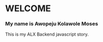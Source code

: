 <h1>WELCOME</h1>

<h3>My name is Awopeju Kolawole Moses</h3>
<p>This is my ALX Backend javascript story.</p>
